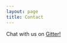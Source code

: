 ```yaml
---
layout: page
title: Contact
---
```


Chat with us on [Gitter!](https://gitter.im/galaxy-carpentries)
